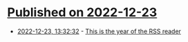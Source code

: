# [Published on 2022-12-23](index.md)

* [2022-12-23, 13:32:32](https://news.ycombinator.com/item?id=34105572) - [This is the year of the RSS reader](https://www.niemanlab.org/2022/12/this-is-the-year-of-the-rss-reader-really/)
